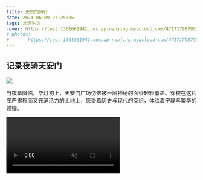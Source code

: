 ```yaml
---
title: 天安门骑行
date: 2024-06-09 23:25:06
tags: 北漂生活
cover: https://test-1301661941.cos.ap-nanjing.myqcloud.com/471717987953_.pic.jpg
# photos:
#     - https://test-1301661941.cos.ap-nanjing.myqcloud.com/471717987953_.pic.jpg
---
```



## 记录夜骑天安门


<img  center src="https://test-1301661941.cos.ap-nanjing.myqcloud.com/471717987953_.pic.jpg?q-sign-algorithm=sha1&q-ak=AKIDIxqGpUuFJklYG6b8qhKcDoK_DKQVCqUV8dvT3_xf-rfu_Owuid3kE-B6JEZxl_2d&q-sign-time=1717988018;1717991618&q-key-time=1717988018;1717991618&q-header-list=host&q-url-param-list=ci-process&q-signature=33958dc0a57576bf9124c8fc98a0d913dda14025&x-cos-security-token=1zDxs89yKSW3zM3GvnaTW4I59eVHS89ad34fd145dded817562c0025f5dc27c4c6yv7Gi8_xLT6Sh3aM5q8mfyNNGq5YIgk2VCXwq3tUSPoOPVYe8BXDORIic6zdLPmrqpQB84-kw9J9qfhDhxj7h7KRCksgjQAXJZcpFfQj4vDS9W3ZmgyDnk3dAONwCgjWCQfJdVdoCA1iDvTuz5Pz3Cr6rDq5jXIxuX52d5j8dDXiIhc3eC7kGeDOJC1sL6rV3UQcknwJvCrBGGa2gQ1KA&ci-process=originImage"/>



​	当夜幕降临，华灯初上，天安门广场仿佛被一层神秘的面纱轻轻覆盖。穿梭在这片庄严肃穆而又充满活力的土地上，感受着历史与现代的交织，体验着宁静与繁华的碰撞。




<video muted preload autoplay loop controls="true" src="https://test-1301661941.cos.ap-nanjing.myqcloud.com/VID_20240602_205717.mp4"></video>

